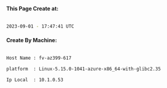 
   
#### This Page Create at:

```bash

2023-09-01 - 17:47:41 UTC

```

#### Create By Machine:

```bash

Host Name : fv-az399-617

platform  : Linux-5.15.0-1041-azure-x86_64-with-glibc2.35

Ip Local  : 10.1.0.53

```

